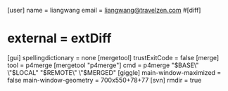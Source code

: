 [user]
        name = liangwang
        email = liangwang@travelzen.com
#[diff]
#    external = extDiff
[gui]
    spellingdictionary = none
[mergetool]
    trustExitCode = false
[merge]
    tool = p4merge
[mergetool "p4merge"]
    cmd = p4merge \"$BASE\" \"$LOCAL\" \"$REMOTE\" \"$MERGED\"
[giggle]
        main-window-maximized = false
        main-window-geometry = 700x550+78+77
[svn]
        rmdir = true
